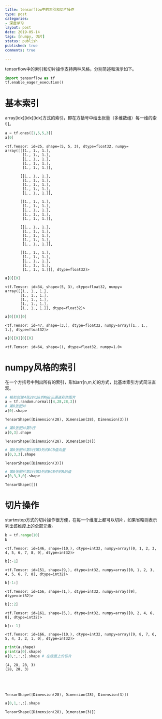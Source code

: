 ```yaml
---
title: tensorflow中的索引和切片操作
type: post
categories:
- 深度学习
layout: post
date: 2019-05-14
tags: [numpy, 切片]
status: publish
published: true
comments: true

---
```

tensorflow中的索引和切片操作支持两种风格，分别简述和演示如下。


```python
import tensorflow as tf
tf.enable_eager_execution()
```

# 基本索引

array[idx][idx][idx]方式的索引，即在方括号中给出张量（多维数组）每一维的索引。


```python
a = tf.ones([1,5,5,3])
a[0]
```




    <tf.Tensor: id=25, shape=(5, 5, 3), dtype=float32, numpy=
    array([[[1., 1., 1.],
            [1., 1., 1.],
            [1., 1., 1.],
            [1., 1., 1.],
            [1., 1., 1.]],
    
           [[1., 1., 1.],
            [1., 1., 1.],
            [1., 1., 1.],
            [1., 1., 1.],
            [1., 1., 1.]],
    
           [[1., 1., 1.],
            [1., 1., 1.],
            [1., 1., 1.],
            [1., 1., 1.],
            [1., 1., 1.]],
    
           [[1., 1., 1.],
            [1., 1., 1.],
            [1., 1., 1.],
            [1., 1., 1.],
            [1., 1., 1.]],
    
           [[1., 1., 1.],
            [1., 1., 1.],
            [1., 1., 1.],
            [1., 1., 1.],
            [1., 1., 1.]]], dtype=float32)>




```python
a[0][0]
```




    <tf.Tensor: id=34, shape=(5, 3), dtype=float32, numpy=
    array([[1., 1., 1.],
           [1., 1., 1.],
           [1., 1., 1.],
           [1., 1., 1.],
           [1., 1., 1.]], dtype=float32)>




```python
a[0][0][0]
```




    <tf.Tensor: id=47, shape=(3,), dtype=float32, numpy=array([1., 1., 1.], dtype=float32)>




```python
a[0][0][0][0]
```




    <tf.Tensor: id=64, shape=(), dtype=float32, numpy=1.0>



# numpy风格的索引

在一个方括号中列出所有的索引，形如arr[n,m,k]的方式，比基本索引方式简洁直观。


```python
# 模拟创建4张28x28的RGB三通道彩色图片
a = tf.random.normal([4,28,28,3])
# 第0张图片
a[0].shape
```




    TensorShape([Dimension(28), Dimension(28), Dimension(3)])




```python
# 第0张图片第3行
a[0,3].shape
```




    TensorShape([Dimension(28), Dimension(3)])




```python
# 第0张图片第3行第3列的RGB值向量
a[0,3,3].shape
```




    TensorShape([Dimension(3)])




```python
# 第0张图片第3行第3列的RGB中的R的值
a[0,3,3,0].shape
```




    TensorShape([])



# 切片操作

start:end:step方式的切片操作很方便，在每一个维度上都可以切片，如果省略则表示列出该维度上的全部元素。


```python
b = tf.range(10)
b
```




    <tf.Tensor: id=146, shape=(10,), dtype=int32, numpy=array([0, 1, 2, 3, 4, 5, 6, 7, 8, 9], dtype=int32)>




```python
b[:-1]
```




    <tf.Tensor: id=151, shape=(9,), dtype=int32, numpy=array([0, 1, 2, 3, 4, 5, 6, 7, 8], dtype=int32)>




```python
b[-1:]
```




    <tf.Tensor: id=156, shape=(1,), dtype=int32, numpy=array([9], dtype=int32)>




```python
b[::2]
```




    <tf.Tensor: id=161, shape=(5,), dtype=int32, numpy=array([0, 2, 4, 6, 8], dtype=int32)>




```python
b[::-1]
```




    <tf.Tensor: id=166, shape=(10,), dtype=int32, numpy=array([9, 8, 7, 6, 5, 4, 3, 2, 1, 0], dtype=int32)>




```python
print(a.shape)
print(a[0].shape)
a[0,:,:,:].shape # 在维度上的切片
```

    (4, 28, 28, 3)
    (28, 28, 3)





    TensorShape([Dimension(28), Dimension(28), Dimension(3)])




```python
a[0,1,:,:].shape
```




    TensorShape([Dimension(28), Dimension(3)])



